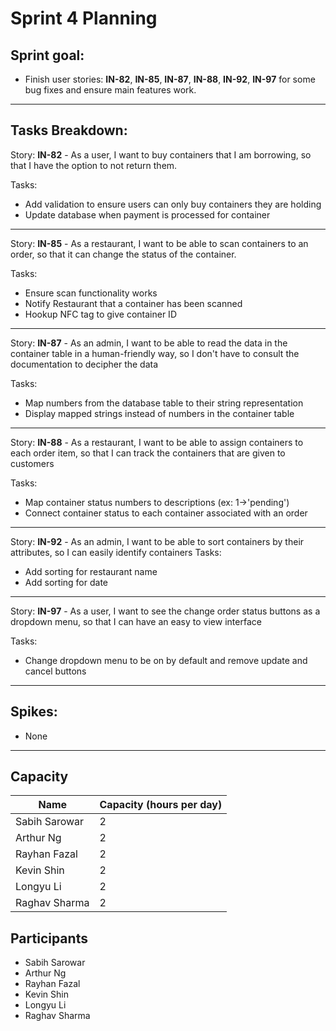 # Sprint 4 Planning

## Sprint goal:
 - Finish user stories: __IN-82__, __IN-85__, __IN-87__, __IN-88__, __IN-92__, __IN-97__ for some bug fixes and ensure main features work.


---

## Tasks Breakdown:

Story: __IN-82__ - As a user, I want to buy containers that I am borrowing, so that I have the option to not return them.

Tasks:
 - Add validation to ensure users can only buy containers they are holding
 - Update database when payment is processed for container

---


Story: __IN-85__ - As a restaurant, I want to be able to scan containers to an order, so that it can change the status of the container.

Tasks:
 - Ensure scan functionality works
 - Notify Restaurant that a container has been scanned
 - Hookup NFC tag to give container ID

---


Story: __IN-87__ - As an admin, I want to be able to read the data in the container table in a human-friendly way, so I don't have to consult the documentation to decipher the data

Tasks:
 - Map numbers from the database table to their string representation
 - Display mapped strings instead of numbers in the container table

---


Story: __IN-88__ - As a restaurant, I want to be able to assign containers to each order item, so that I can track the containers that are given to customers

Tasks:
 - Map container status numbers to descriptions (ex: 1->'pending')
 - Connect container status to each container associated with an order

---


Story: __IN-92__ - As an admin, I want to be able to sort containers by their attributes, so I can easily identify containers
Tasks:
 - Add sorting for restaurant name
 - Add sorting for date

---

Story: __IN-97__ - As a user, I want to see the change order status buttons as a dropdown menu, so that I can have an easy to view interface

Tasks:
 - Change dropdown menu to be on by default and remove update and cancel buttons

---



## Spikes:
- None

---

## Capacity
| Name | Capacity (hours per day) |
| --- | --- |
| Sabih Sarowar | 2 |
| Arthur Ng | 2 |
| Rayhan Fazal | 2 |
| Kevin Shin | 2 |
| Longyu Li | 2 |
| Raghav Sharma | 2 |


## Participants
- Sabih Sarowar
- Arthur Ng
- Rayhan Fazal
- Kevin Shin
- Longyu Li
- Raghav Sharma
